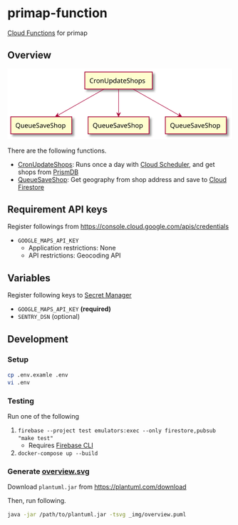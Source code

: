 # primap-function
[Cloud Functions](https://cloud.google.com/functions) for primap

## Overview
![overview](_img/overview.svg)

There are the following functions.

* [CronUpdateShops](handler_cron_update_shops.go): Runs once a day with [Cloud Scheduler](https://cloud.google.com/scheduler), and get shops from [PrismDB](https://prismdb.takanakahiko.me/)
* [QueueSaveShop](handler_queue_save_shop.go): Get geography from shop address and save to [Cloud Firestore](https://firebase.google.com/docs/firestore)

## Requirement API keys
Register followings from https://console.cloud.google.com/apis/credentials

* `GOOGLE_MAPS_API_KEY`
  * Application restrictions: None
  * API restrictions: Geocoding API
  
## Variables
Register following keys to [Secret Manager](https://cloud.google.com/secret-manager)

* `GOOGLE_MAPS_API_KEY` **(required)**
* `SENTRY_DSN` (optional)

## Development
### Setup
```bash
cp .env.examle .env
vi .env
```

### Testing
Run one of the following

1. `firebase --project test emulators:exec --only firestore,pubsub "make test"`
    * Requires [Firebase CLI](https://firebase.google.com/docs/cli)
2. `docker-compose up --build`

### Generate [overview.svg](_img/overview.svg)
Download `plantuml.jar` from https://plantuml.com/download

Then, run following.

```bash
java -jar /path/to/plantuml.jar -tsvg _img/overview.puml
```
